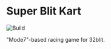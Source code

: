 # Super Blit Kart

![Build](https://github.com/Daft-Freak/super-blit-kart/workflows/Build/badge.svg)

"Mode7"-based racing game for 32blit.